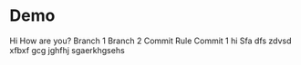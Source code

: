 # Demo
Hi
How are you?
Branch 1
Branch 2
Commit Rule
Commit 1
hi
Sfa
dfs
zdvsd
xfbxf
gcg
jghfhj
sgaerkhgsehs
